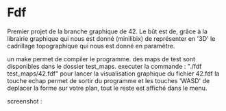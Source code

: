 # Fdf

Premier projet de la branche graphique de 42.
Le bût est de, grâce à la librairie graphique qui nous est donné (minilibix)
de représenter en '3D' le cadrillage topographique qui nous est donné en paramètre.

un make permet de compiler le programme.
des maps de test sont disponibles dans le dossier test_maps.
executer la commande : "./fdf test_maps/42.fdf" pour lancer la visualisation graphique du fichier 42.fdf
la touche echap permet de sortir du programme et les touches 'WASD' de deplacer la forme sur votre plan, tout le reste est affiché dans le menu.

screenshot :
